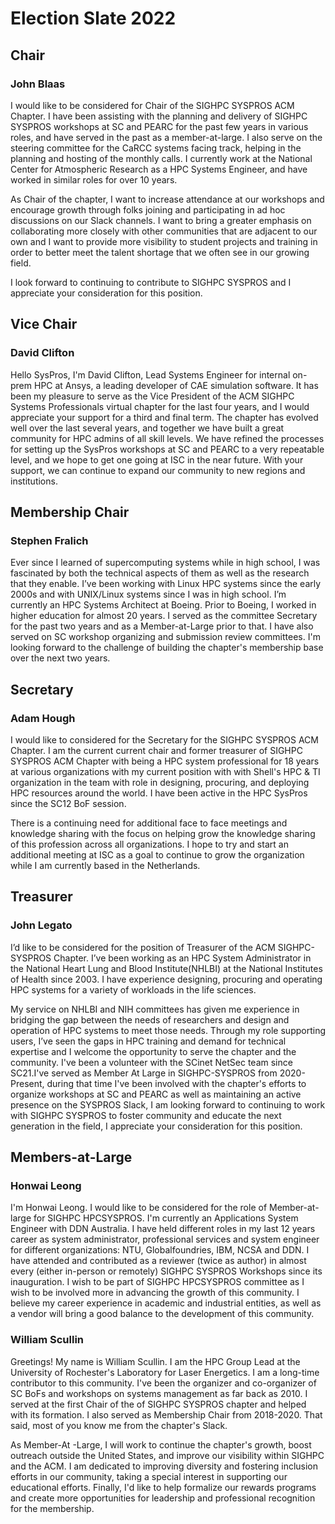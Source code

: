 # Election Slate 2022

## Chair

### John Blaas

I would like to be considered for Chair of the SIGHPC SYSPROS ACM Chapter. I have been assisting with the planning and delivery of SIGHPC SYSPROS workshops at SC and PEARC for the past few years in various roles, and have served in the past as a member-at-large. I also serve on the steering committee for the CaRCC systems facing track, helping in the planning and hosting of the monthly calls. I currently work at the National Center for Atmospheric Research as a HPC Systems Engineer, and have worked in similar roles for over 10 years.

As Chair of the chapter, I want to increase attendance at our workshops and encourage growth through folks joining and participating in ad hoc discussions on our Slack channels. I want to bring a greater emphasis on collaborating more closely with other communities that are adjacent to our own and I want to provide more visibility to student projects and training in order to better meet the talent shortage that we often see in our growing field.

I look forward to continuing to contribute to SIGHPC SYSPROS and I appreciate your consideration for this position.

## Vice Chair

### David Clifton

Hello SysPros, I'm David Clifton, Lead Systems Engineer for internal on-prem HPC at Ansys, a leading developer of CAE simulation software.  It has been my pleasure to serve as the Vice President of the ACM SIGHPC Systems Professionals virtual chapter for the last four years, and I would appreciate your support for a third and final term. The chapter has evolved well over the last several years, and together we have built a great community for HPC admins of all skill levels. We have refined the processes for setting up the SysPros workshops at SC and PEARC to a very repeatable level, and we hope to get one going at ISC in the near future. With your support, we can continue to expand our community to new regions and institutions.

## Membership Chair

### Stephen Fralich

Ever since I learned of supercomputing systems while in high school, I was fascinated by both the technical aspects of them as well as the research that they enable. I’ve been working with Linux HPC systems since the early 2000s and with UNIX/Linux systems since I was in high school. I’m currently an HPC Systems Architect at Boeing. Prior to Boeing, I worked in higher education for almost 20 years. I served as the committee Secretary for the past two years and as a Member-at-Large prior to that. I have also served on SC workshop organizing and submission review committees. I'm looking forward to the challenge of building the chapter's membership base over the next two years.

## Secretary

### Adam Hough

I would like to considered for the Secretary for the SIGHPC SYSPROS ACM Chapter. I am the current current chair and former treasurer of SIGHPC SYSPROS ACM Chapter with being a HPC system professional for 18 years at various organizations with my current position with with Shell's HPC & TI organization in the team with role in designing, procuring, and deploying HPC resources around the world.
I have been active in the HPC SysPros since the SC12 BoF session.

There is a continuing need for additional face to face meetings and knowledge sharing with the focus on helping grow the knowledge sharing of this profession across all organizations.  I hope to try and start an additional meeting at ISC as a goal to continue to grow the organization while I am currently based in the Netherlands.


## Treasurer

### John Legato

I’d like to be considered for the position of Treasurer of the ACM SIGHPC-SYSPROS  Chapter. I’ve been working as an HPC System Administrator in the National Heart Lung and Blood Institute(NHLBI) at the National Institutes of Health since 2003. I have experience designing, procuring and operating HPC systems for a variety of workloads in the life sciences.

My service on NHLBI and NIH committees has given me experience in bridging the gap between the needs of researchers and design and operation of HPC systems to meet those needs. Through my role supporting users, I’ve seen the gaps in HPC training and demand for technical expertise and I welcome the opportunity to serve the chapter
and the community.   I've been a  volunteer with the SCinet NetSec
team since SC21.I've served as Member At Large in SIGHPC-SYSPROS from 2020-Present, during that time I've been involved  with the chapter's efforts to organize workshops at SC and PEARC as well as maintaining an active presence on the SYSPROS Slack, I am looking forward to continuing to work with SIGHPC SYSPROS to foster community and educate the next generation in the field,  I appreciate your consideration for this position.


## Members-at-Large

### Honwai Leong

I'm Honwai Leong. I would like to be considered for the role of Member-at-large for SIGHPC HPCSYSPROS. I'm currently an Applications System Engineer with DDN Australia. I have held different roles in  my last 12 years career as system administrator, professional services and system engineer for different organizations: NTU, Globalfoundries, IBM, NCSA and DDN. I have attended and contributed as a reviewer (twice as author) in almost every (either in-person or remotely) SIGHPC SYSPROS Workshops since its inauguration. I wish to be part of SIGHPC HPCSYSPROS committee as I wish to be involved more in advancing the growth of this community. I believe my career experience in academic and industrial entities, as well as a vendor will bring a good balance to the development of this community.

### William Scullin

Greetings! My name is William Scullin. I am the HPC Group Lead at the University of Rochester's Laboratory for Laser Energetics. I am a long-time contributor to this community.  I've been the organizer and co-organizer of SC BoFs and workshops on systems management as far back as 2010. I served at the first Chair of the of SIGHPC SYSPROS chapter and helped with its formation. I also served as Membership Chair from 2018-2020. That said, most of you know me from the chapter's Slack.

As Member-At -Large, I will work to continue the chapter's growth, boost outreach outside the United States, and improve our visibility within SIGHPC and the ACM. I am dedicated to improving diversity and fostering inclusion efforts in our community, taking a special interest in supporting our educational efforts. Finally, I'd like to help formalize our rewards programs and create more opportunities for leadership and professional recognition for the membership.
